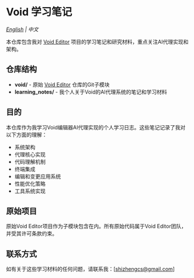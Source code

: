 # Void 学习笔记

*[English](README.md) | 中文*

本仓库包含我对 [Void Editor](https://voideditor.com) 项目的学习笔记和研究材料，重点关注AI代理实现和架构。

## 仓库结构

- **void/** - 原始 [Void Editor](https://github.com/voideditor/void) 仓库的Git子模块
- **learning_notes/** - 我个人关于Void的AI代理系统的笔记和学习材料

## 目的

本仓库作为我学习Void编辑器AI代理实现的个人学习日志。这些笔记记录了我对以下方面的理解：

- 系统架构
- 代理核心实现
- 代码理解机制
- 终端集成
- 编辑和变更应用系统
- 性能优化策略
- 工具系统实现

## 原始项目

原始Void Editor项目作为子模块包含在内。所有原始代码属于Void Editor团队，并受其许可条款约束。

## 联系方式

如有关于这些学习材料的任何问题，请联系我：[shizhengcs@gmail.com] 